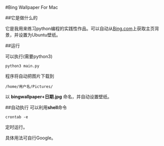 #Bing Wallpaper For Mac



##它是做什么的

它是我用来练习python编程的实践性作品。可以自动从[Bing.com](http://bing.com/)上获取主页背景，并设置为Ubuntu壁纸。

##运行

可以执行(需要python3)

```
python3 main.py
```

程序将自动把图片下载到

```
/home/用户名/Pictures/
```
以 **bingwallpaper+日期.jpg** 命名，并自动设置壁纸。

##自动执行
可以利用**shell**命令

```
crontab -e
```
定时运行。

具体用法可自行Google。
